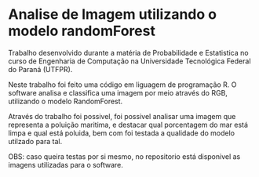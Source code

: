 # Analise de Imagem utilizando o modelo randomForest
 
 Trabalho desenvolvido durante a matéria de Probabilidade e Estatistica no curso de Engenharia de Computação na Universidade Tecnológica Federal do Paraná (UTFPR).

 Neste trabalho foi feito uma código em liguagem de programação R.
 O software analisa e classifica uma imagem por meio através do RGB, utilizando o modelo RandomForest.

 Através do trabalho foi possivel, foi possivel analisar uma imagem que representa a poluição maritima, e destacar qual porcentagem do mar está limpa e qual está poluida, bem com foi testada a qualidade do modelo utilzado para tal.

 OBS: caso queira testas por si mesmo, no repositorio está disponivel as imagens utilizadas para o software.

